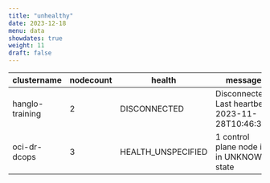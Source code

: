 ```yaml
---
title: "unhealthy"
date: 2023-12-18
menu: data
showdates: true
weight: 11
draft: false
---
```

<!--more-->
| clustername     | nodecount | health             | message                                           |
| --------------- | --------- | ------------------ | ------------------------------------------------- |
| hanglo-training |         2 | DISCONNECTED       | Disconnected. Last heartbeat 2023-11-28T10:46:39Z |
| oci-dr-dcops    |         3 | HEALTH_UNSPECIFIED | 1 control plane node is in UNKNOWN state          |
